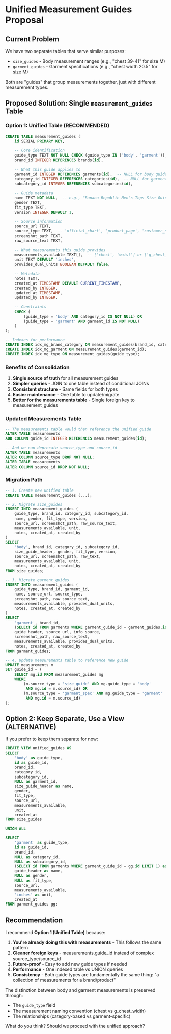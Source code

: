 # Unified Measurement Guides Proposal

## Current Problem
We have two separate tables that serve similar purposes:
- `size_guides` - Body measurement ranges (e.g., "chest 39-41" for size M)
- `garment_guides` - Garment specifications (e.g., "chest width 20.5" for size M)

Both are "guides" that group measurements together, just with different measurement types.

## Proposed Solution: Single `measurement_guides` Table

### Option 1: Unified Table (RECOMMENDED)

```sql
CREATE TABLE measurement_guides (
    id SERIAL PRIMARY KEY,
    
    -- Core identification
    guide_type TEXT NOT NULL CHECK (guide_type IN ('body', 'garment')),
    brand_id INTEGER REFERENCES brands(id),
    
    -- What this guide applies to
    garment_id INTEGER REFERENCES garments(id),  -- NULL for body guides
    category_id INTEGER REFERENCES categories(id),  -- NULL for garment-specific guides
    subcategory_id INTEGER REFERENCES subcategories(id),
    
    -- Guide metadata
    name TEXT NOT NULL,  -- e.g., "Banana Republic Men's Tops Size Guide" or "NN07 Clive Tee Measurements"
    gender TEXT,
    fit_type TEXT,
    version INTEGER DEFAULT 1,
    
    -- Source information
    source_url TEXT,
    source_type TEXT,  -- 'official_chart', 'product_page', 'customer_service', etc.
    screenshot_path TEXT,
    raw_source_text TEXT,
    
    -- What measurements this guide provides
    measurements_available TEXT[],  -- ['chest', 'waist'] or ['g_chest_width', 'g_sleeve_length']
    unit TEXT DEFAULT 'inches',
    provides_dual_units BOOLEAN DEFAULT false,
    
    -- Metadata
    notes TEXT,
    created_at TIMESTAMP DEFAULT CURRENT_TIMESTAMP,
    created_by INTEGER,
    updated_at TIMESTAMP,
    updated_by INTEGER,
    
    -- Constraints
    CHECK (
        (guide_type = 'body' AND category_id IS NOT NULL) OR
        (guide_type = 'garment' AND garment_id IS NOT NULL)
    )
);

-- Indexes for performance
CREATE INDEX idx_mg_brand_category ON measurement_guides(brand_id, category_id);
CREATE INDEX idx_mg_garment ON measurement_guides(garment_id);
CREATE INDEX idx_mg_type ON measurement_guides(guide_type);
```

### Benefits of Consolidation

1. **Single source of truth** for all measurement guides
2. **Simpler queries** - JOIN to one table instead of conditional JOINs
3. **Consistent structure** - Same fields for both types
4. **Easier maintenance** - One table to update/migrate
5. **Better for the measurements table** - Single foreign key to measurement_guides

### Updated Measurements Table

```sql
-- The measurements table would then reference the unified guide
ALTER TABLE measurements 
ADD COLUMN guide_id INTEGER REFERENCES measurement_guides(id);

-- And we can deprecate source_type and source_id
ALTER TABLE measurements 
ALTER COLUMN source_type DROP NOT NULL;
ALTER TABLE measurements 
ALTER COLUMN source_id DROP NOT NULL;
```

### Migration Path

```sql
-- 1. Create new unified table
CREATE TABLE measurement_guides (...);

-- 2. Migrate size_guides
INSERT INTO measurement_guides (
    guide_type, brand_id, category_id, subcategory_id,
    name, gender, fit_type, version,
    source_url, screenshot_path, raw_source_text,
    measurements_available, unit,
    notes, created_at, created_by
)
SELECT 
    'body', brand_id, category_id, subcategory_id,
    size_guide_header, gender, fit_type, version,
    source_url, screenshot_path, raw_text,
    measurements_available, unit,
    notes, created_at, created_by
FROM size_guides;

-- 3. Migrate garment_guides
INSERT INTO measurement_guides (
    guide_type, brand_id, garment_id,
    name, source_url, source_type,
    screenshot_path, raw_source_text,
    measurements_available, provides_dual_units,
    notes, created_at, created_by
)
SELECT 
    'garment', brand_id, 
    (SELECT id FROM garments WHERE garment_guide_id = garment_guides.id LIMIT 1),
    guide_header, source_url, info_source,
    screenshot_path, raw_source_text,
    measurements_available, provides_dual_units,
    notes, created_at, created_by
FROM garment_guides;

-- 4. Update measurements table to reference new guide
UPDATE measurements m
SET guide_id = (
    SELECT mg.id FROM measurement_guides mg
    WHERE 
        (m.source_type = 'size_guide' AND mg.guide_type = 'body' 
         AND mg.id = m.source_id) OR
        (m.source_type = 'garment_spec' AND mg.guide_type = 'garment'
         AND mg.id = m.source_id)
);
```

## Option 2: Keep Separate, Use a View (ALTERNATIVE)

If you prefer to keep them separate for now:

```sql
CREATE VIEW unified_guides AS
SELECT 
    'body' as guide_type,
    id as guide_id,
    brand_id,
    category_id,
    subcategory_id,
    NULL as garment_id,
    size_guide_header as name,
    gender,
    fit_type,
    source_url,
    measurements_available,
    unit,
    created_at
FROM size_guides

UNION ALL

SELECT 
    'garment' as guide_type,
    id as guide_id,
    brand_id,
    NULL as category_id,
    NULL as subcategory_id,
    (SELECT id FROM garments WHERE garment_guide_id = gg.id LIMIT 1) as garment_id,
    guide_header as name,
    NULL as gender,
    NULL as fit_type,
    source_url,
    measurements_available,
    'inches' as unit,
    created_at
FROM garment_guides gg;
```

## Recommendation

I recommend **Option 1 (Unified Table)** because:

1. **You're already doing this with measurements** - This follows the same pattern
2. **Cleaner foreign keys** - measurements.guide_id instead of complex source_type/source_id
3. **Future-proof** - Easy to add new guide types if needed
4. **Performance** - One indexed table vs UNION queries
5. **Consistency** - Both guide types are fundamentally the same thing: "a collection of measurements for a brand/product"

The distinction between body and garment measurements is preserved through:
- The `guide_type` field
- The measurement naming convention (chest vs g_chest_width)
- The relationships (category-based vs garment-specific)

What do you think? Should we proceed with the unified approach?

